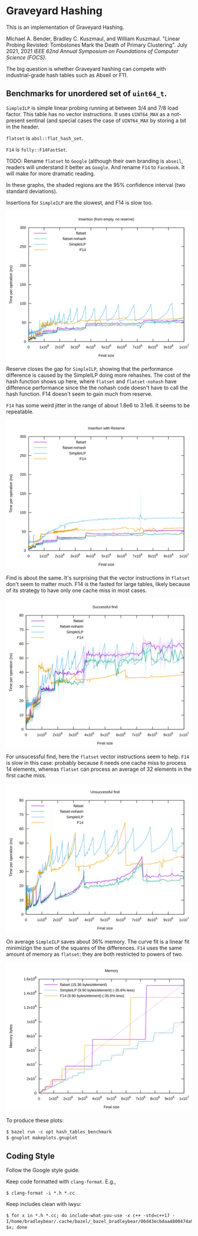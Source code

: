 # Graveyard Hashing

This is an implementation of Graveyard Hashing.

Michael A. Bender, Bradley C. Kuszmaul, and William Kuszmaul.  "Linear Probing
Revisted: Tombstones Mark the Death of Primary Clustering".  July 2021, 2021
*IEEE 62nd Annual Symposium on Foundations of Computer Science (FOCS)*.

The big question is whether Graveyard hashing can compete with industrial-grade
hash tables such as Abseil or F11.

## Benchmarks for unordered set of `uint64_t`.

`SimpleILP` is simple linear probing running at between $3/4$ and $7/8$ load
factor.  This table has no vector instructions.  It uses `UINT64_MAX` as a
not-present sentinal (and special cases the case of `UINT64_MAX` by storing a
bit in the header.

`flatset` is `absl::flat_hash_set`.

`F14` is `folly::F14FastSet`.

TODO: Rename `flatset` to `Google` (although their own branding is `abseil`,
readers will understand it better as `Google`.  And rename `F14` to `Facebook`.
It will make for more dramatic reading.

In these graphs, the shaded regions are the 95% confidence interval (two
standard deviations).

Insertions for `SimpleILP` are the slowest, and F14 is slow too.

![Insertion time](/plots/insert-time.svg)

Reserve closes the gap for `SimpleILP`, showing that the performance difference
is caused by the SimpleILP doing more rehashes.  The cost of the hash function
shows up here, where `flatset` and `flatset-nohash` have difference performance
since the the nohash code doesn't have to call the hash function. F14 doesn't
seem to gain much from reserve.

`F14` has some weird jitter in the range of about 1.8e6 to 3.1e6.  It seems to
be repeatable.

![Insertion With Reserve time](/plots/reserved-insert-time.svg)

Find is about the same.  It's surprising that the vector instructions in
`flatset` don't seem to matter much.  F14 is the fasted for large tables, likely
because of its strategy to have only one cache miss in most cases.

![Successful find time](/plots/found-time.svg)

For unsucessful find, here the `flatset` vector instructions seem to help.
`F14` is slow in this case: probably because it needs one cache miss to process
14 elements, whereas `flatset` can process an average of 32 elements in the
first cache miss.

![Unsuccessful find time](/plots/notfound-time.svg)

On average `SimpleILP` saves about 36% memory.  The curve fit is a linear fit
minimizign the sum of the squares of the differences.  `F14` uses the same
amount of memory as `flatset`: they are both restricted to powers of two.

![Memory](/plots/memory.svg)

To produce these plots:
```shell
$ bazel run -c opt hash_tables_benchmark
$ gnuplot makeplots.gnuplot
```

## Coding Style

Follow the Google style guide.

Keep code formatted with `clang-format`.  E.g.,
```shell
$ clang-format -i *.h *.cc
```

Keep includes clean with iwyu:

```shell
$ for x in *.h *.cc; do include-what-you-use -x c++ -std=c++17 -I/home/bradleybear/.cache/bazel/_bazel_bradleybear/06d43ecbdaa4800474a92f4f59e8b2b3/external/com_google_absl/ $x; done
```
